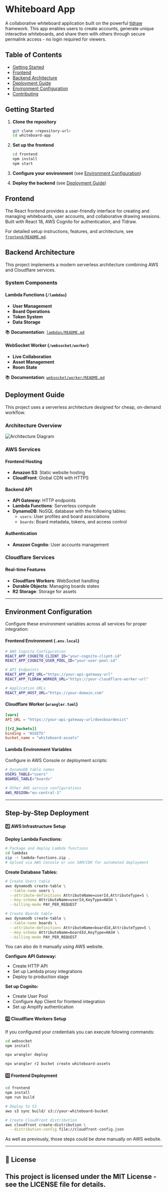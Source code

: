 # Whiteboard App

A collaborative whiteboard application built on the powerful [tldraw](https://tldraw.dev/) framework. This app enables users to create accounts, generate unique interactive whiteboards, and share them with others through secure permalink access - no login required for viewers.

## Table of Contents

- [Getting Started](#getting-started)
- [Frontend](#frontend)
- [Backend Architecture](#backend-architecture)
- [Deployment Guide](#deployment-guide)
- [Environment Configuration](#environment-configuration)
- [Contributing](#contributing)

## Getting Started

1. **Clone the repository**
   ```bash
   git clone <repository-url>
   cd whiteboard-app
   ```

2. **Set up the frontend**
   ```bash
   cd frontend
   npm install
   npm start
   ```

3. **Configure your environment** (see [Environment Configuration](#environment-configuration))

4. **Deploy the backend** (see [Deployment Guide](#deployment-guide))

## Frontend

The React frontend provides a user-friendly interface for creating and managing whiteboards, user accounts, and collaborative drawing sessions. Built with React 18, AWS Cognito for authentication, and Tldraw.

For detailed setup instructions, features, and architecture, see [`frontend/README.md`](./frontend/README.md).

## Backend Architecture

This project implements a modern serverless architecture combining AWS and Cloudflare services.

### System Components

#### **Lambda Functions** (`/lambdas`)
- **User Management**
- **Board Operations**
- **Token System**
- **Data Storage**

📚 **Documentation**: [`lambdas/README.md`](./lambdas/README.md)

#### **WebSocket Worker** (`/websocket/worker`)
- **Live Collaboration**
- **Asset Management**
- **Room State**


📚 **Documentation**: [`websocket/worker/README.md`](./websocket/worker/README.md)

## Deployment Guide

This project uses a serverless architecture designed for cheap, on-demand workflow.

### Architecture Overview

![Architecture Diagram](architecture.png)

### AWS Services

#### **Frontend Hosting**
- **Amazon S3**: Static website hosting
- **CloudFront**: Global CDN with HTTPS

#### **Backend API**
- **API Gateway**: HTTP endpoints
- **Lambda Functions**: Serverless compute
- **DynamoDB**: NoSQL database with the following tables:
  - `users`: User profiles and board associations
  - `boards`: Board metadata, tokens, and access control

#### **Authentication**
- **Amazon Cognito**: User accounts management

### Cloudflare Services

#### **Real-time Features**
- **Cloudflare Workers**: WebSocket handling
- **Durable Objects**: Managing boards states
- **R2 Storage**: Storage for assets

---

## Environment Configuration

Configure these environment variables across all services for proper integration:

#### **Frontend Environment** (`.env.local`)
```bash
# AWS Cognito Configuration
REACT_APP_COGNITO_CLIENT_ID="your-cognito-client-id"
REACT_APP_COGNITO_USER_POOL_ID="your-user-pool-id"

# API Endpoints
REACT_APP_API_URL="https://your-api-gateway-url"
REACT_APP_TLDRAW_WORKER_URL="https://your-cloudflare-worker-url"

# Application URLs
REACT_APP_HOST_URL="https://your-domain.com"
```

#### **Cloudflare Worker** (`wrangler.toml`)
```toml
[vars]
API_URL = "https://your-api-gateway-url/doesboardexist"

[[r2_buckets]]
binding = "ASSETS"
bucket_name = "whiteboard-assets"
```

#### **Lambda Environment Variables**
Configure in AWS Console or deployment scripts:
```bash
# DynamoDB table names
USERS_TABLE="users"
BOARDS_TABLE="boards"

# Other AWS service configurations
AWS_REGION="eu-central-1"
```

---

## Step-by-Step Deployment

#### 1️⃣ **AWS Infrastructure Setup**

**Deploy Lambda Functions:**
```bash
# Package and deploy Lambda functions
cd lambdas
zip -r lambda-functions.zip .
# Upload via AWS Console or use SAM/CDK for automated deployment
```

**Create Database Tables:**
```bash
# Create Users table
aws dynamodb create-table \
  --table-name users \
  --attribute-definitions AttributeName=userId,AttributeType=S \
  --key-schema AttributeName=userId,KeyType=HASH \
  --billing-mode PAY_PER_REQUEST

# Create Boards table
aws dynamodb create-table \
  --table-name boards \
  --attribute-definitions AttributeName=boardId,AttributeType=S \
  --key-schema AttributeName=boardId,KeyType=HASH \
  --billing-mode PAY_PER_REQUEST
```

You can also do it manually using AWS website.

**Configure API Gateway:**
- Create HTTP API
- Set up Lambda proxy integrations
- Deploy to production stage

**Set up Cognito:**
- Create User Pool
- Configure App Client for frontend integration
- Set up Amplify authentication

#### 2️⃣ **Cloudflare Workers Setup**

If you configured your credentials you can execute folowing commands:

```bash
cd websocket
npm install

npx wrangler deploy

npx wrangler r2 bucket create whiteboard-assets
```

#### 3️⃣ **Frontend Deployment**

```bash
cd frontend
npm install
npm run build

# Deploy to S3
aws s3 sync build/ s3://your-whiteboard-bucket

# Create CloudFront distribution
aws cloudfront create-distribution \
  --distribution-config file://cloudfront-config.json
```

As well as previously, those steps could be done manually on AWS website.

---

## 📄 License

This project is licensed under the MIT License - see the LICENSE file for details.
---
